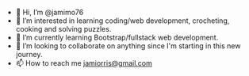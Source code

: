 - 👋 Hi, I’m @jamimo76
- 👀 I’m interested in learning coding/web development, crocheting, cooking and solving puzzles.
- 🌱 I’m currently learning Bootstrap/fullstack web development.
- 💞️ I’m looking to collaborate on anything since I'm starting in this new journey.
- 📫 How to reach me jamiorris@gmail.com

<!---
jamimo76/jamimo76 is a ✨ special ✨ repository because its `README.md` (this file) appears on your GitHub profile.
You can click the Preview link to take a look at your changes.
--->
